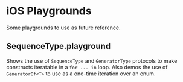 iOS Playgrounds
===============

Some playgrounds to use as future reference.

## SequenceType.playground

Shows the use of `SequenceType` and `GeneratorType` protocols to make constructs iteratable in a `for ... in` loop. Also demos the use of `GeneratorOf<T>` to use as a one-time iteration over an enum.
